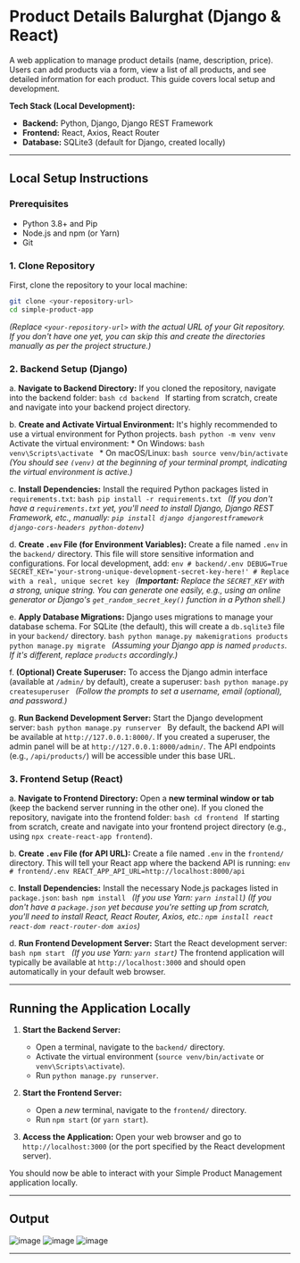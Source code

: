 # Product Details Balurghat (Django & React)

A web application to manage product details (name, description, price). Users can add products via a form, view a list of all products, and see detailed information for each product. This guide covers local setup and development.

**Tech Stack (Local Development):**
*   **Backend:** Python, Django, Django REST Framework
*   **Frontend:** React, Axios, React Router
*   **Database:** SQLite3 (default for Django, created locally)

---

## Local Setup Instructions

### Prerequisites
*   Python 3.8+ and Pip
*   Node.js and npm (or Yarn)
*   Git

### 1. Clone Repository
First, clone the repository to your local machine:
```bash
git clone <your-repository-url>
cd simple-product-app
```
*(Replace `<your-repository-url>` with the actual URL of your Git repository. If you don't have one yet, you can skip this and create the directories manually as per the project structure.)*

### 2. Backend Setup (Django)

   a. **Navigate to Backend Directory:**
      If you cloned the repository, navigate into the backend folder:
      ```bash
      cd backend
      ```
      If starting from scratch, create and navigate into your backend project directory.

   b. **Create and Activate Virtual Environment:**
      It's highly recommended to use a virtual environment for Python projects.
      ```bash
      python -m venv venv
      ```
      Activate the virtual environment:
      *   On Windows:
          ```bash
          venv\Scripts\activate
          ```
      *   On macOS/Linux:
          ```bash
          source venv/bin/activate
          ```
      *(You should see `(venv)` at the beginning of your terminal prompt, indicating the virtual environment is active.)*

   c. **Install Dependencies:**
      Install the required Python packages listed in `requirements.txt`:
      ```bash
      pip install -r requirements.txt
      ```
      *(If you don't have a `requirements.txt` yet, you'll need to install Django, Django REST Framework, etc., manually: `pip install django djangorestframework django-cors-headers python-dotenv`)*

   d. **Create `.env` File (for Environment Variables):**
      Create a file named `.env` in the `backend/` directory. This file will store sensitive information and configurations. For local development, add:
      ```env
      # backend/.env
      DEBUG=True
      SECRET_KEY='your-strong-unique-development-secret-key-here!' # Replace with a real, unique secret key
      ```
      *(**Important:** Replace the `SECRET_KEY` with a strong, unique string. You can generate one easily, e.g., using an online generator or Django's `get_random_secret_key()` function in a Python shell.)*

   e. **Apply Database Migrations:**
      Django uses migrations to manage your database schema. For SQLite (the default), this will create a `db.sqlite3` file in your `backend/` directory.
      ```bash
      python manage.py makemigrations products
      python manage.py migrate
      ```
      *(Assuming your Django app is named `products`. If it's different, replace `products` accordingly.)*

   f. **(Optional) Create Superuser:**
      To access the Django admin interface (available at `/admin/` by default), create a superuser:
      ```bash
      python manage.py createsuperuser
      ```
      *(Follow the prompts to set a username, email (optional), and password.)*

   g. **Run Backend Development Server:**
      Start the Django development server:
      ```bash
      python manage.py runserver
      ```
      By default, the backend API will be available at `http://127.0.0.1:8000/`. If you created a superuser, the admin panel will be at `http://127.0.0.1:8000/admin/`. The API endpoints (e.g., `/api/products/`) will be accessible under this base URL.

### 3. Frontend Setup (React)

   a. **Navigate to Frontend Directory:**
      Open a **new terminal window or tab** (keep the backend server running in the other one).
      If you cloned the repository, navigate into the frontend folder:
      ```bash
      cd frontend
      ```
      If starting from scratch, create and navigate into your frontend project directory (e.g., using `npx create-react-app frontend`).

   b. **Create `.env` File (for API URL):**
      Create a file named `.env` in the `frontend/` directory. This will tell your React app where the backend API is running:
      ```env
      # frontend/.env
      REACT_APP_API_URL=http://localhost:8000/api
      ```

   c. **Install Dependencies:**
      Install the necessary Node.js packages listed in `package.json`:
      ```bash
      npm install
      ```
      *(If you use Yarn: `yarn install`)*
      *(If you don't have a `package.json` yet because you're setting up from scratch, you'll need to install React, React Router, Axios, etc.: `npm install react react-dom react-router-dom axios`)*

   d. **Run Frontend Development Server:**
      Start the React development server:
      ```bash
      npm start
      ```
      *(If you use Yarn: `yarn start`)*
      The frontend application will typically be available at `http://localhost:3000` and should open automatically in your default web browser.

---

## Running the Application Locally

1.  **Start the Backend Server:**
    *   Open a terminal, navigate to the `backend/` directory.
    *   Activate the virtual environment (`source venv/bin/activate` or `venv\Scripts\activate`).
    *   Run `python manage.py runserver`.

2.  **Start the Frontend Server:**
    *   Open a *new* terminal, navigate to the `frontend/` directory.
    *   Run `npm start` (or `yarn start`).

3.  **Access the Application:**
    Open your web browser and go to `http://localhost:3000` (or the port specified by the React development server).

You should now be able to interact with your Simple Product Management application locally.

---

## Output

![image](https://github.com/user-attachments/assets/b79e18b7-abfc-4fc0-a522-73c10663f4c7)
![image](https://github.com/user-attachments/assets/e555f4e6-5b12-4d39-b3b5-e5d59c3cf061)
![image](https://github.com/user-attachments/assets/d819c541-8acc-4fa1-a6e7-0def6967d1ca)

---
